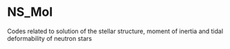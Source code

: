 # NS_MoI
Codes related to solution of the stellar structure, moment of inertia and tidal deformability of neutron stars
